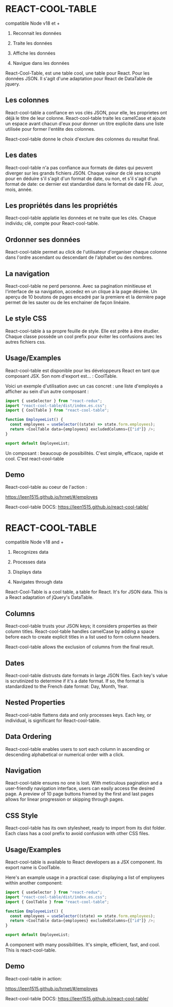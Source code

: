 # REACT-COOL-TABLE
compatible Node v18 et +

1. Reconnait les données

2. Traite les données

3. Affiche les données

4. Navigue dans les données

React-Cool-Table, est une table cool, une table pour React. Pour les données JSON.
Il s'agit d'une adaptation pour React de DataTable de jquery.

## Les colonnes

React-cool-table a confiance en vos clés JSON, pour elle, les proprietes ont déjà le titre de leur colonne. React-cool-table traite les camelCase et ajoute un espace avant chacun d'eux pour donner un titre explicite dans une liste utilisée pour former l'entête des colonnes.

React-cool-table donne le choix d'exclure des colonnes du resultat final.

## Les dates

React-cool-table n'a pas confiance aux formats de dates qui peuvent diverger sur les grands fichiers JSON. Chaque valeur de clé sera scrupté pour en déduire s'il s'agit d'un format de date, ou non, et s'il s'agit d'un format de date: ce dernier est standardisé dans le format de date FR. Jour, mois, année.

## Les propriétés dans les propriétés

React-cool-table applatie les données et ne traite que les clés. Chaque individu; clé, compte pour React-cool-table.

## Ordonner ses données

React-cool-table permet au click de l'utilisateur d'organiser chaque colonne dans l'ordre ascendant ou descendant de l'alphabet ou des nombres.

## La navigation

React-cool-table ne perd personne. Avec sa pagination minitieuse et l'interface de sa navigation, accedez en un clique à la page désirée. Un aperçu de 10 boutons de pages encadré par la premiere et la dernière page permet de les sauter ou de les enchainer de façon linéaire.

## Le style CSS

React-cool-table à sa propre feuille de style. Elle est prête à être étudier. Chaque classe possède un cool prefix pour éviter les confusions avec les autres fichiers css.

## Usage/Examples

React-cool-table est disponible pour les développeurs React en tant que composant JSX. Son nom d'export est... : CoolTable.

Voici un exemple d'utilisation avec un cas concret : une liste d'employés a afficher au sein d'un autre composant :

```javascript
import { useSelector } from "react-redux";
import "react-cool-table/dist/index.es.css";
import { CoolTable } from "react-cool-table";

function EmployeeList() {
  const employees = useSelector((state) => state.form.employees);
  return <CoolTable data={employees} excludedColumns={["id"]} />;
}

export default EmployeeList;
```

Un composant : beaucoup de possibilités.
C'est simple, efficace, rapide et cool.
C'est react-cool-table

## Demo

React-cool-table au coeur de l'action :

https://leen1515.github.io/hrnet/#/employes


React-cool-table DOCS:
https://leen1515.github.io/react-cool-table/

# REACT-COOL-TABLE
compatible Node v18 and +


1. Recognizes data

2. Processes data

3. Displays data

4. Navigates through data

React-Cool-Table is a cool table, a table for React. It's for JSON data. This is a React adaptation of jQuery's DataTable.

## Columns

React-cool-table trusts your JSON keys; it considers properties as their column titles. React-cool-table handles camelCase by adding a space before each to create explicit titles in a list used to form column headers.

React-cool-table allows the exclusion of columns from the final result.

## Dates

React-cool-table distrusts date formats in large JSON files. Each key's value is scrutinized to determine if it's a date format. If so, the format is standardized to the French date format: Day, Month, Year.

## Nested Properties

React-cool-table flattens data and only processes keys. Each key, or individual, is significant for React-cool-table.

## Data Ordering

React-cool-table enables users to sort each column in ascending or descending alphabetical or numerical order with a click.

## Navigation

React-cool-table ensures no one is lost. With meticulous pagination and a user-friendly navigation interface, users can easily access the desired page. A preview of 10 page buttons framed by the first and last pages allows for linear progression or skipping through pages.

## CSS Style

React-cool-table has its own stylesheet, ready to import from its dist folder. Each class has a cool prefix to avoid confusion with other CSS files.

## Usage/Examples

React-cool-table is available to React developers as a JSX component. Its export name is CoolTable.

Here's an example usage in a practical case: displaying a list of employees within another component:

```javascript
import { useSelector } from "react-redux";
import "react-cool-table/dist/index.es.css";
import { CoolTable } from "react-cool-table";

function EmployeeList() {
  const employees = useSelector((state) => state.form.employees);
  return <CoolTable data={employees} excludedColumns={["id"]} />;
}

export default EmployeeList;
```

A component with many possibilities. It's simple, efficient, fast, and cool. This is react-cool-table.

## Demo

React-cool-table in action:

https://leen1515.github.io/hrnet/#/employes


React-cool-table DOCS:
https://leen1515.github.io/react-cool-table/
